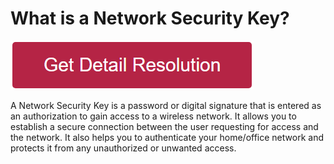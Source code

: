 # What is a Network Security Key?


[![what is a network security key](redd.png)](https://icncomputer.com/what-is-a-network-security-key/)


A Network Security Key is a password or digital signature that is entered as an authorization to gain access to a wireless network. It allows you to establish a secure connection between the user requesting for access and the network. It also helps you to authenticate your home/office network and protects it from any unauthorized or unwanted access.
